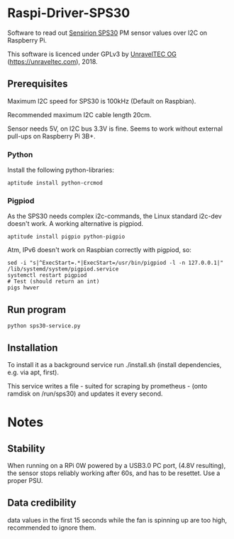 # Raspi-Driver-SPS30
Software to read out [Sensirion SPS30](https://www.sensirion.com/en/environmental-sensors/particulate-matter-sensors-pm25/) PM sensor values over I2C on Raspberry Pi.

This software is licenced under GPLv3 by [UnravelTEC OG](https://unraveltec.com) (https://unraveltec.com), 2018.

## Prerequisites

Maximum I2C speed for SPS30 is 100kHz (Default on Raspbian).

Recommended maximum I2C cable length 20cm.

Sensor needs 5V, on I2C bus 3.3V is fine. Seems to work without external pull-ups on Raspberry Pi 3B+.

### Python 

Install the following python-libraries:

```
aptitude install python-crcmod
```

### Pigpiod

As the SPS30 needs complex i2c-commands, the Linux standard i2c-dev doesn't work. A working alternative is pigpiod.

```
aptitude install pigpio python-pigpio
```

Atm, IPv6 doesn't work on Raspbian correctly with pigpiod, so:

```
sed -i "s|^ExecStart=.*|ExecStart=/usr/bin/pigpiod -l -n 127.0.0.1|" /lib/systemd/system/pigpiod.service
systemctl restart pigpiod
# Test (should return an int)
pigs hwver
```

## Run program

```
python sps30-service.py
```

## Installation

To install it as a background service run ./install.sh (install dependencies, e.g. via apt, first).

This service writes a file - suited for scraping by prometheus - (onto ramdisk on /run/sps30) and updates it every second.

# Notes

## Stability

When running on a RPi 0W powered by a USB3.0 PC port, (4.8V resulting), the sensor stops reliably working after 60s, and has to be resettet. Use a proper PSU.

## Data credibility

data values in the first 15 seconds while the fan is spinning up are too high, recommended to ignore them.
